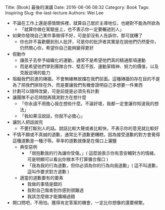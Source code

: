 Title: [Book] 最後的演講
Date: 2016-06-06 08:32
Category: Book
Tags: Inspiring
Slug: the-last-lecture
Authors: Wei Lee

<!--more-->

* 不論在工作上還是感情關係裡，就算自己居於主導地位，也絕對不能為所欲為
    * 「就算你做在駕駛座上，也不表示你一定要輾過別人」
* 如果你發現自己某件事做得不好，可是卻沒有人告訴你，那可就糟了
    * 你也許不喜歡聽到別人批評，可是你的批評者其實是在說他們仍然愛你，仍然關心你，希望你自己能夠變得更好
* 假動作
    * 讓孩子去參予組織化的運動，通常不是希望他們真的精通那項運動
    * 而是希望他們學到團隊合作、堅忍不拔、運動家精神、努力的價值，以及克服逆境的能力
* 阻礙我們前進的磚牆，不會無緣無故擋在我們前面。這種磚牆的存在目的不是為了把我們排除在外，而是要讓我們有機會證明自己多想要一件東西
* 計劃可以隨時改變，可是前提是必須先有計劃
* 讓團隊不必花時間再猜測對方在想什麼
    * 「你永遠不用擔心我在想些什麼。不論好壞，我都一定會讓你知道我的想法」
    * 「我如果沒說話，你就不必擔心」
* 讓別人把話說完
    * 不要打斷別人的話。說話比較大聲或者比較快，不表示你的意見就比較好
* 不情不願或不真誠的道歉，通常比不道歉更糟糕，因為接受道歉的對方會覺得這種道歉是一種汙辱。草率的道歉就像是在傷口上灑鹽
    * 典型惡例
        * 「很抱歉我的行為讓你受傷。」( 這麼說表示你有意安輔對方的情緒，可是明顯可以看出你根本不打算彌合傷口 )
        * 「我為我的行為道歉，但你必須為你的行為向我道歉」( 這不叫道歉，這叫作要求對方道歉 )
    * 適當的道歉要有的要素
        * 我做的事情是錯的
        * 我對自己傷害到你感到很難過
        * 我該怎麼做才能彌補過錯
* 開口問吧，不用怕。獲得肯定答案的機會，一定比你想像的還要頻繁。
